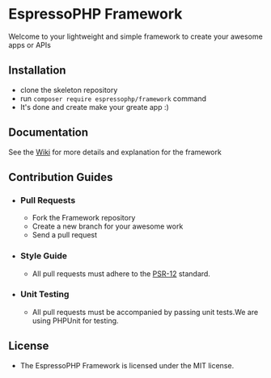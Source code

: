 # EspressoPHP Framework
Welcome to your lightweight and simple framework to create your awesome apps or APIs

## Installation
- clone the skeleton repository
- run ```composer require espressophp/framework``` command
- It's done and create make your greate app :)

## Documentation
See the [Wiki](https://github.com/espressoPHP/framework/wiki) for more details and explanation for the framework 

## Contribution Guides

- ### Pull Requests
  - Fork the Framework repository
  - Create a new branch for your awesome work
  - Send a pull request

- ### Style Guide
  - All pull requests must adhere to the [PSR-12](https://www.php-fig.org/psr/psr-12/) standard.

- ### Unit Testing
  - All pull requests must be accompanied by passing unit tests.We are using PHPUnit for testing.

## License
- The EspressoPHP Framework is licensed under the MIT license.
